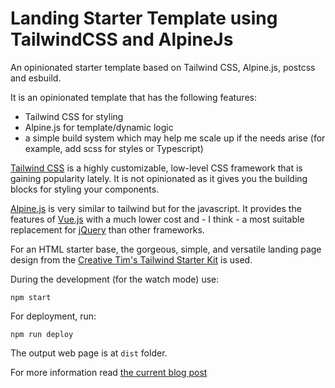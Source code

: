 # Landing Starter Template using TailwindCSS and AlpineJs

An opinionated starter template based on Tailwind CSS, Alpine.js, postcss and esbuild.

It is an opinionated template that has the following features:

- Tailwind CSS for styling
- Alpine.js for template/dynamic logic
- a simple build system which may help me scale up if the needs arise (for example, add scss for styles or Typescript)

[Tailwind CSS](https://tailwindcss.com/) is a highly customizable, low-level CSS framework that is gaining popularity lately.  It is not opinionated as it gives you the building blocks for styling your components.

[Alpine.js](https://github.com/alpinejs/alpine) is very similar to tailwind but for the javascript. It provides the features of [Vue.js](https://vuejs.org/) with a much lower cost and - I think - a most suitable replacement for [jQuery](https://jquery.com/) than other frameworks.

For an HTML starter base, the gorgeous, simple, and versatile landing page design from the [Creative Tim's Tailwind Starter Kit](https://www.creative-tim.com/learning-lab/tailwind-starter-kit/presentation)  is used.

During the development (for the watch mode) use:

```shell
npm start
```

For deployment, run:

```shell
npm run deploy
```

The output web page is at `dist` folder.

For more information read [the current blog post](https://www.wittyprogramming.dev/articles/starter-tailwind-alpine/)
